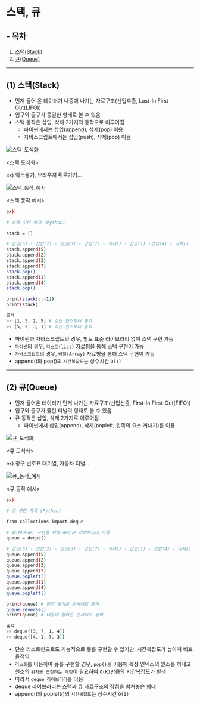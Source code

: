 # 스택, 큐

## - 목차
1. [스택(Stack)](#1-스택stack)
2. [큐(Queue)](#2-큐queue)

---

## (1) 스택(Stack)

- 먼저 들어 온 데이터가 나중에 나가는 자료구조(선입후출, Last-In First-Out(LIFO))
- 입구와 출구가 동일한 형태로 볼 수 있음
- 스택 동작은 삽입, 삭제 2가지의 동작으로 이루어짐
  - 파이썬에서는 삽입(append), 삭제(pop) 이용
  - 자바스크립트에서는 삽입(push), 삭제(pop) 이용

![스택_도식화]()

<스택 도식화>

ex) 박스쌓기, 브라우저 뒤로가기...

![스택_동작_예시]()

<스택 동작 예시>

```bash
ex)

# 스택 구현 예제 (Python)

stack = []

# 삽입(5) - 삽입(2) - 삽입(3) - 삽입(7) - 삭제() - 삽입(1) -삽입(4) - 삭제()
stack.append(5)
stack.append(2)
stack.append(3)
stack.append(7)
stack.pop()
stack.append(1)
stack.append(4)
stack.pop()

print(stack[::-1])
print(stack)

출력
>> [1, 3, 2, 5] # 상단 원소부터 출력
>> [5, 2, 3, 1] # 하단 원소부터 출력
```

- 파이썬과 자바스크립트의 경우, 별도 표준 라이브러리 없이 스택 구현 가능
- `파이썬`의 경우, `리스트(list)` 자료형을 통해 스택 구현이 가능
- `자바스크립트`의 경우, `배열(Array)` 자료형을 통해 스택 구현이 가능
- append()와 pop()의 `시간복잡도`는 상수시간 `O(1)`


---

## (2) 큐(Queue)

- 먼저 들어온 데이터가 먼저 나가는 자료구조(선입선출, First-In First-Out(FIFO))
- 입구와 출구가 뚫린 터널의 형태로 볼 수 있음
- 큐 동작은 삽입, 삭제 2가지로 이루어짐
  - 파이썬에서 삽입(append), 삭제(popleft, 왼쪽의 요소 꺼내기)를 이용

![큐_도식화]()

<큐 도식화>

ex) 창구 번호표 대기열, 자동차 터널...

![큐_동작_예시]()

<큐 동작 예시>

```bash
ex)
  
# 큐 구현 예제 (Python)

from collections import deque

# 큐(Queue) 구현을 위해 deque 라이브러리 사용
queue = deque()

# 삽입(5) - 삽입(2) - 삽입(3) - 삽입(7) - 삭제() - 삽입(1) - 삽입(4) - 삭제()
queue.append(5)
queue.append(2)
queue.append(3)
queue.append(7)
queue.popleft()
queue.append(1)
queue.append(4)
queue.popleft()

print(queue) # 먼저 들어온 순서대로 출력
queue.reverse()
print(queue) # 나중에 들어온 순서대로 출력

출력
>> deque([3, 7, 1, 4])
>> deque([4, 1, 7, 3])
```

- 단순 리스트만으로도 기능적으로 큐를 구현할 수 있지만, 시간복잡도가 높아져 비효율적임
- `리스트`를 이용하여 큐를 구현할 경우, `pop()`을 이용해 특정 인덱스의 원소를 꺼내고 원소의 `위치를 조정하는 과정`이 필요하여 `O(K)`만큼의 시간복잡도가 발생
- 따라서 `deque 라이브러리`를 이용
- deque 라이브러리는 스택과 큐 자료구조의 장점을 합쳐놓은 형태
- append()와 popleft()의 `시간복잡도`는 상수시간 `O(1)`